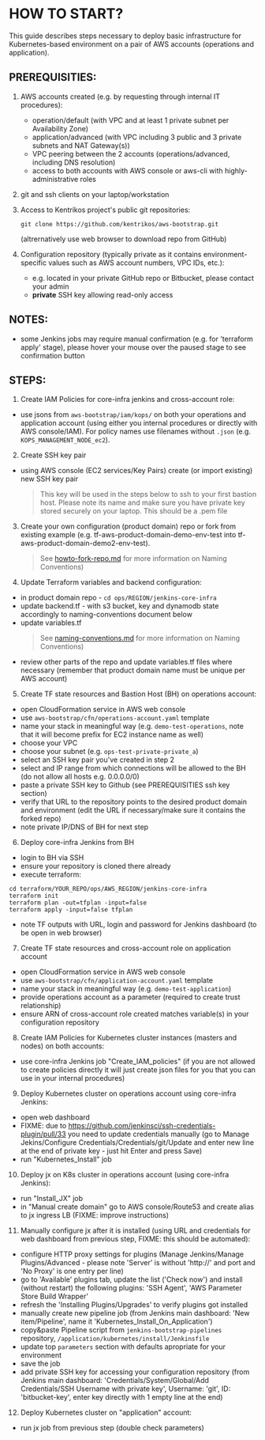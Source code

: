 # HOW TO START?

This guide describes steps necessary to deploy basic infrastructure for Kubernetes-based environment
on a pair of AWS accounts (operations and application).


## PREREQUISITIES:

1. AWS accounts created (e.g. by requesting through internal IT procedures):

	* operation/default (with VPC and at least 1 private subnet per Availability Zone)
	* application/advanced (with VPC including 3 public and 3 private subnets and NAT Gateway(s))
	* VPC peering between the 2 accounts (operations/advanced, including DNS resolution)
	* access to both accounts with AWS console or aws-cli with highly-administrative roles

3. git and ssh clients on your laptop/workstation

4. Access to Kentrikos project's public git repositories:

	```
	git clone https://github.com/kentrikos/aws-bootstrap.git
	```
    (altrernatively use web browser to download repo from GitHub)

5. Configuration repository (typically private as it contains environment-specific values such as AWS account numbers, VPC IDs, etc.):
    * e.g. located in your private GitHub repo or Bitbucket, please contact your admin
    * __private__ SSH key allowing read-only access



## NOTES:

* some Jenkins jobs may require manual confirmation (e.g. for 'terraform apply' stage), please hover your mouse over the paused stage to see confirmation button


## STEPS:

1. Create IAM Policies for core-infra jenkins and cross-account role:

* use jsons from `aws-bootstrap/iam/kops/` on both your operations and application account (using either you internal procedures or directly with AWS console/IAM). For policy names use filenames without `.json` (e.g. `KOPS_MANAGEMENT_NODE_ec2`).

2. Create SSH key pair

* using AWS console (EC2 services/Key Pairs) create (or import existing) new SSH key pair

	> This key will be used in the steps below to ssh to your first bastion host. Please note its name and make sure you have private key stored securely on your laptop. This should be a .pem file

3. Create your own configuration (product domain) repo or fork from existing example (e.g. tf-aws-product-domain-demo-env-test into tf-aws-product-domain-demo2-env-test).

	> See [howto-fork-repo.md](https://github.com/kentrikos/aws-bootstrap/blob/master/docs/howto-fork-repo.md) for more information on Naming Conventions)

4. Update Terraform variables and backend configuration:

* in product domain repo - ```cd ops/REGION/jenkins-core-infra```
* update backend.tf - with s3 bucket, key and dynamodb state accordingly to naming-conventions document below
* update variables.tf
	> See [naming-conventions.md](https://github.com/kentrikos/aws-bootstrap/blob/master/docs/naming-conventions.md) for more information on Naming Conventions)
* review other parts of the repo and update variables.tf files where necessary (remember that product domain name must be unique per AWS account)

5. Create TF state resources and Bastion Host (BH) on operations account:

* open CloudFormation service in AWS web console
* use `aws-bootstrap/cfn/operations-account.yaml` template
* name your stack in meaningful way (e.g. `demo-test-operations`, note that it will become prefix for EC2 instance name as well)
* choose your VPC
* choose your subnet (e.g. `ops-test-private-private_a`)
* select an SSH key pair you've created in step 2
* select and IP range from which connections will be allowed to the BH (do not allow all hosts e.g. 0.0.0.0/0)
* paste a private SSH key to Github (see PREREQUISITIES ssh key section)
* verify that URL to the repository points to the desired product domain and environment (edit the URL if necessary/make sure it contains the forked repo)
* note private IP/DNS of BH for next step

6. Deploy core-infra Jenkins from BH

* login to BH via SSH
* ensure your repository is cloned there already
* execute terraform:
```
cd terraform/YOUR_REPO/ops/AWS_REGION/jenkins-core-infra
terraform init
terraform plan -out=tfplan -input=false
terraform apply -input=false tfplan
```
* note TF outputs with URL, login and password for Jenkins dashboard (to be open in web browser)

7. Create TF state resources and cross-account role on application account

* open CloudFormation service in AWS web console
* use `aws-bootstrap/cfn/application-account.yaml` template
* name your stack in meaningful way (e.g. `demo-test-application`)
* provide operations account as a parameter (required to create trust relationship)
* ensure ARN of cross-account role created matches variable(s) in your configuration repository

8. Create IAM Policies for Kubernetes cluster instances (masters and nodes) on both accounts:

* use core-infra Jenkins job "Create_IAM_policies" (if you are not allowed to create policies directly it will just create json files for you that you can use in your internal procedures)

9. Deploy Kubernetes cluster on operations account using core-infra Jenkins:

* open web dashboard
* FIXME: due to https://github.com/jenkinsci/ssh-credentials-plugin/pull/33 you need to update credentials manually (go to Manage Jekins/Configure Credentials/Credentials/git/Update and enter new line at the end of private key - just hit Enter and press Save)
* run "Kubernetes_Install" job

10. Deploy jx on K8s cluster in operations account (using core-infra Jenkins):

* run "Install_JX" job
* in "Manual create domain" go to AWS console/Route53 and create alias to jx ingress LB (FIXME: improve instructions)

11. Manually configure jx after it is installed (using URL and credentials for web dashboard from previous step, FIXME: this should be automated):

* configure HTTP proxy settings for plugins (Manage Jenkins/Manage Plugins/Advanced - please note 'Server' is without 'http://' and port and 'No Proxy' is one entry per line)
* go to 'Available' plugins tab, update the list ('Check now') and install (without restart) the following plugins: 'SSH Agent', 'AWS Parameter Store Build Wrapper'
* refresh the 'Installing Plugins/Upgrades' to verify plugins got installed
* manually create new pipeline job (from Jenkins main dashboard: 'New item/Pipeline', name it 'Kubernetes_Install_On_Application')
* copy&paste Pipeline script from `jenkins-bootstrap-pipelines` repository, `/application/kubernetes/install/Jenkinsfile`
* update top `parameters` section with defaults apropriate for your environment
* save the job
* add private SSH key for accessing your configuration repository (from Jenkins main dashboard: 'Credentials/System/Global/Add Credentials/SSH Username with private key', Username: 'git', ID: 'bitbucket-key', enter key directly with 1 empty line at the end)

12. Deploy Kubernetes cluster on "application" account:

* run jx job from previous step (double check parameters)
